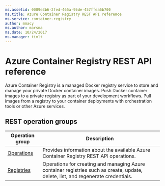 ```yaml
---
ms.assetid: 0009e3b6-2fed-465a-95de-457ffea5b700
ms.title: Azure Container Registry REST API reference
ms.service: container-registry
author: mmacy
ms.author: marsma
ms.date: 10/24/2017
ms.manager: timlt
---
```


# Azure Container Registry REST API reference

Azure Container Registry is a managed Docker registry service to store and manage your private Docker container images. Push Docker container images to a private registry as part of your development workflows. Pull images from a registry to your container deployments with orchestration tools or other Azure services.

## REST operation groups

| Operation group | Description |
|-----------------|-------------|
| [Operations](~/docs-ref-autogen/containerregistry/operations.json) | Provides information about the available Azure Container Registry REST API operations.
| [Registries](~/docs-ref-autogen/containerregistry/registries.json) | Operations for creating and managing Azure container registries such as create, update, delete, list, and regenerate credentials.